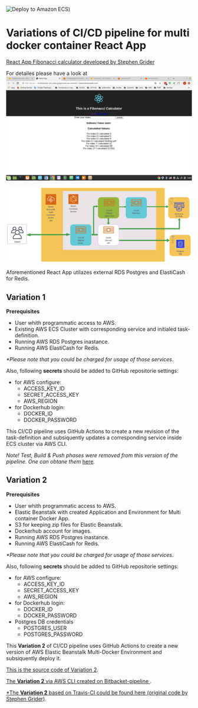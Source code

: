 ![Deploy to Amazon ECS](https://github.com/kkkooosss/React-app-for-multi-docker-elb-ecs-service-capacity_provider/workflows/Deploy%20to%20Amazon%20ECS/badge.svg))

# **Variations of CI/CD pipeline for multi docker container React App**

[React App Fibonacci calculator developed by Stephen Grider](https://github.com/StephenGrider/multi-docker)

For detailes please have a look at 
![Application preview](https://github.com/kkkooosss/React-app-for-multi-docker-CI-CD-deployment-to-ecs/blob/master/images/Fibonacci_calculator.png)
 
![Arcitecture diagram](https://github.com/kkkooosss/React-app-for-multi-docker-CI-CD-deployment-to-ecs/blob/master/images/AWS%20Multi-container%20Docker%20Application.png)

Aforementioned React App utilazes external RDS Postgres and ElastiCash for Redis.

## Variation 1

**Prerequisites** 

- User whith programmatic access to AWS.
- Existing AWS ECS Cluster with corresponding service and initialed task-definition.
- Running AWS RDS Postgres inastance.
- Running AWS ElastiCash for Redis.

_*Please note that you could be charged for usage of those services._

Also, following **secrets** should be added to GitHub repositorie settings:
- for AWS configure:
  - ACCESS_KEY_ID
  - SECRET_ACCESS_KEY
  - AWS_REGION
- for Dockerhub login:
  - DOCKER_ID
  - DOCKER_PASSWORD

This CI/CD pipeline uses GitHub Actions to create a new revision of the task-definition and subsiquently updates a corresponding service inside ECS cluster via AWS CLI.

_Note! Test, Build & Push phases were removed from this version of the pipeline. One can obtane them_ [here](https://github.com/kkkooosss/React-app-for-multi-docker-CI-CD-deployment-to-ecs).

## Variation 2

**Prerequisites** 

- User whith programmatic access to AWS.
- Elastic Beanstalk with created Application and Environment for Multi container Docker App.
- S3 for keeping zip files for Elastic Beanstalk.
- Dockerhub account for images.
- Running AWS RDS Postgres inastance.
- Running AWS ElastiCash for Redis.

_*Please note that you could be charged for usage of those services._

Also, following **secrets** should be added to GitHub repositorie settings:
- for AWS configure:
  - ACCESS_KEY_ID
  - SECRET_ACCESS_KEY
  - AWS_REGION
- for Dockerhub login:
  - DOCKER_ID
  - DOCKER_PASSWORD
- Postgres DB credentials
  - POSTGRES_USER
  - POSTGRES_PASSWORD

This **Variation 2** of CI/CD pipeline uses GitHub Actions to create a new version of AWS Elastic Beanstalk Multi-Docker Environment and subsiquently deploy it. 

[This is the source code of Variation 2](https://github.com/kkkooosss/React-app-for-multi-docker-CI-CD-deployment-to-ecs).

[The **Variation 2** via AWS CLI created on Bitbacket-pipeline ](https://bitbucket.org/ConstConst/react-app-for-multi-docker-ci-cd-deployment-to/src/master/).

[*The **Variation 2** based on Travis-CI could be found here (original code by Stephen Grider)](https://github.com/kkkooosss/React-app-for-multi-docker-CI-CD-deployment-to-elasticbeanstalk-aws-with-travis).
